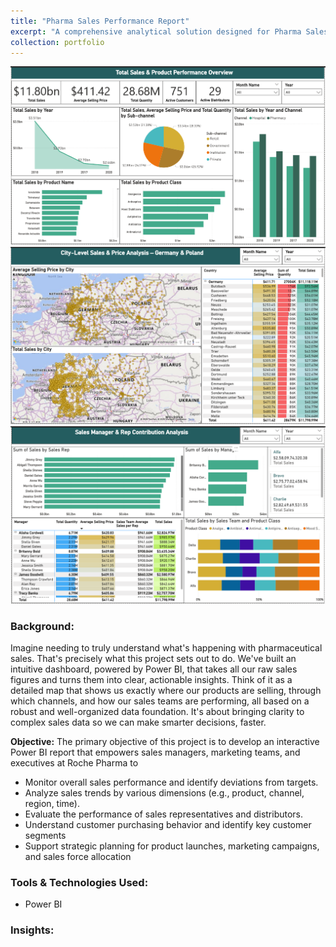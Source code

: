 ```yaml
---
title: "Pharma Sales Performance Report"
excerpt: "A comprehensive analytical solution designed for Pharma Sales Data. It's built on a robust star-schema data model that integrates sales transactions with key dimensions like product, channel, geography, and sales force. It utilizes Power BI to transform raw sales figures into actionable insights for strategic decision-making..<br/><img src='/images/PharmaCover.png'>"
collection: portfolio
---
```


<p align="center">
  <img src="/images/PharmaCover1.png">
  <br>
  <img src="/images/PharmaCover2.png">
  <br>
   <img src="/images/PharmaCover3.png">
</p>


### Background:
Imagine needing to truly understand what's happening with pharmaceutical sales. That's precisely what this project sets out to do. We've built an intuitive dashboard, powered by Power BI, that takes all our raw sales figures and turns them into clear, actionable insights. Think of it as a detailed map that shows us exactly where our products are selling, through which channels, and how our sales teams are performing, all based on a robust and well-organized data foundation. It's about bringing clarity to complex sales data so we can make smarter decisions, faster.

**Objective:** The primary objective of this project is to develop an interactive Power BI report that empowers sales managers, marketing teams, and executives at Roche Pharma to

- Monitor overall sales performance and identify deviations from targets.
- Analyze sales trends by various dimensions (e.g., product, channel, region, time).
- Evaluate the performance of sales representatives and distributors.
- Understand customer purchasing behavior and identify key customer segments
- Support strategic planning for product launches, marketing campaigns, and sales force allocation

###  Tools & Technologies Used:
- Power BI

### Insights:



